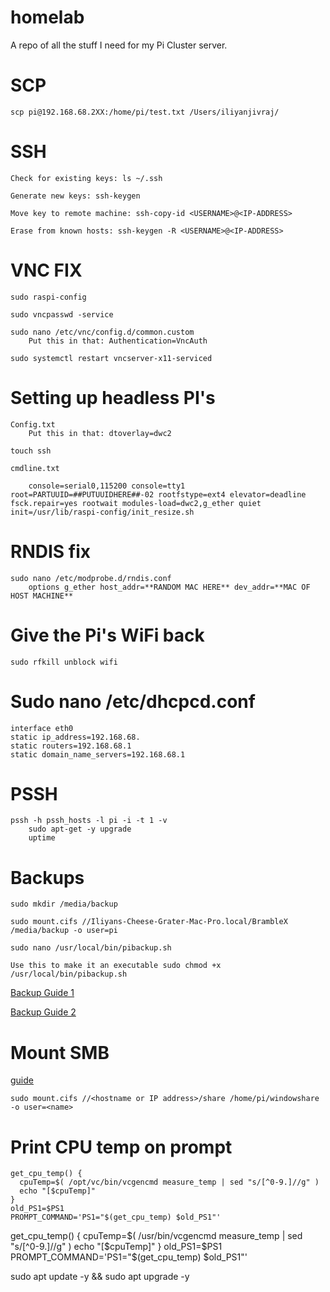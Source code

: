 # homelab
A repo of all the stuff I need for my Pi Cluster server.

# SCP
```
scp pi@192.168.68.2XX:/home/pi/test.txt /Users/iliyanjivraj/
```


# SSH
```
Check for existing keys: ls ~/.ssh
	
Generate new keys: ssh-keygen

Move key to remote machine: ssh-copy-id <USERNAME>@<IP-ADDRESS>

Erase from known hosts: ssh-keygen -R <USERNAME>@<IP-ADDRESS>
```


# VNC FIX
```
sudo raspi-config

sudo vncpasswd -service

sudo nano /etc/vnc/config.d/common.custom
	Put this in that: Authentication=VncAuth

sudo systemctl restart vncserver-x11-serviced
```


# Setting up headless PI's
```
Config.txt
	Put this in that: dtoverlay=dwc2

touch ssh

cmdline.txt

	console=serial0,115200 console=tty1 root=PARTUUID=##PUTUUIDHERE##-02 rootfstype=ext4 elevator=deadline fsck.repair=yes rootwait modules-load=dwc2,g_ether quiet init=/usr/lib/raspi-config/init_resize.sh
```


# RNDIS fix
```
sudo nano /etc/modprobe.d/rndis.conf
	options g_ether host_addr=**RANDOM MAC HERE** dev_addr=**MAC OF HOST MACHINE**
```


# Give the Pi's WiFi back
```
sudo rfkill unblock wifi
```


# Sudo nano /etc/dhcpcd.conf
```
interface eth0
static ip_address=192.168.68.
static routers=192.168.68.1
static domain_name_servers=192.168.68.1
```


# PSSH
```
pssh -h pssh_hosts -l pi -i -t 1 -v 
	sudo apt-get -y upgrade
	uptime
```


# Backups
```
sudo mkdir /media/backup

sudo mount.cifs //Iliyans-Cheese-Grater-Mac-Pro.local/BrambleX /media/backup -o user=pi

sudo nano /usr/local/bin/pibackup.sh

Use this to make it an executable sudo chmod +x /usr/local/bin/pibackup.sh 

```
[Backup Guide 1](https://polargeek.com/network-backup-your-raspberry-pi/)

[Backup Guide 2](https://www.linux-tips-and-tricks.de/en/quickstart-rbk/)


# Mount SMB 
[guide](https://www.raspberrypi.org/documentation/remote-access/samba.md)

```
sudo mount.cifs //<hostname or IP address>/share /home/pi/windowshare -o user=<name>
```


# Print CPU temp on prompt

```
get_cpu_temp() {
  cpuTemp=$( /opt/vc/bin/vcgencmd measure_temp | sed "s/[^0-9.]//g" )
  echo "[$cpuTemp]"
}
old_PS1=$PS1
PROMPT_COMMAND='PS1="$(get_cpu_temp) $old_PS1"'
```



get_cpu_temp() {
  cpuTemp=$( /usr/bin/vcgencmd measure_temp | sed "s/[^0-9.]//g" )
  echo "[$cpuTemp]"
}
old_PS1=$PS1
PROMPT_COMMAND='PS1="$(get_cpu_temp) $old_PS1"'




sudo apt update -y && sudo apt upgrade -y
